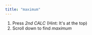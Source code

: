 ```yaml
---
title: "maximum"
---
```


1. Press *2nd CALC* (Hint: It's at the top)
2. Scroll down to find *maximum*
